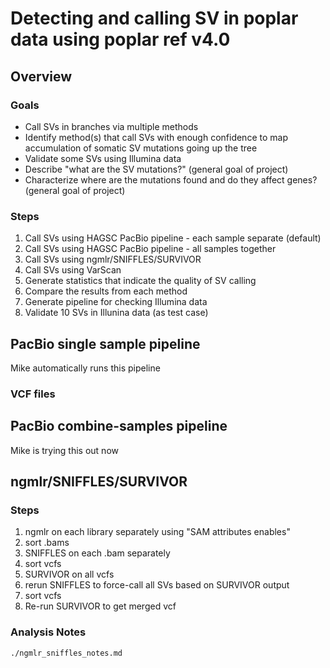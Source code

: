 # Detecting and calling SV in poplar data using poplar ref v4.0
## Overview
### Goals
* Call SVs in branches via multiple methods
* Identify method(s) that call SVs with enough confidence to map accumulation
of somatic SV mutations going up the tree
* Validate some SVs using Illumina data
* Describe "what are the SV mutations?" (general goal of project)
* Characterize where are the mutations found and do they affect genes? (general
goal of project)
### Steps
1) Call SVs using HAGSC PacBio pipeline - each sample separate (default)
2) Call SVs using HAGSC PacBio pipeline - all samples together
3) Call SVs using ngmlr/SNIFFLES/SURVIVOR
4) Call SVs using VarScan
5) Generate statistics that indicate the quality of SV calling
6) Compare the results from each method
7) Generate pipeline for checking Illumina data
8) Validate 10 SVs in Illunina data (as test case)

## PacBio single sample pipeline
Mike automatically runs this pipeline
### VCF files

## PacBio combine-samples pipeline
Mike is trying this out now

## ngmlr/SNIFFLES/SURVIVOR
### Steps
1) ngmlr on each library separately using "SAM attributes enables"
2) sort .bams
3) SNIFFLES on each .bam separately
4) sort vcfs
5) SURVIVOR on all vcfs
6) rerun SNIFFLES to force-call all SVs based on SURVIVOR output
7) sort vcfs
8) Re-run SURVIVOR to get merged vcf
### Analysis Notes
`./ngmlr_sniffles_notes.md`



